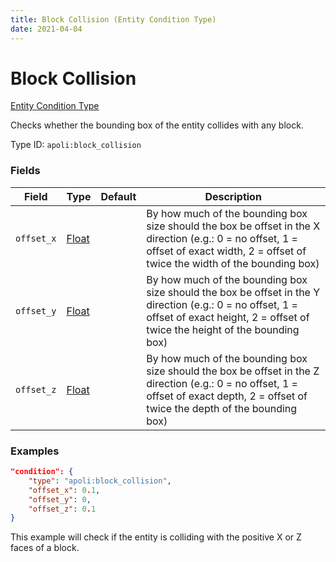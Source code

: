 ```yaml
---
title: Block Collision (Entity Condition Type)
date: 2021-04-04
---
```


# Block Collision

[Entity Condition Type](../entity_condition_types.md)

Checks whether the bounding box of the entity collides with any block.

Type ID: `apoli:block_collision`


### Fields

Field  | Type | Default | Description
-------|------|---------|-------------
`offset_x` | [Float](../data_types/float.md) | |  By how much of the bounding box size should the box be offset in the X direction (e.g.: 0 = no offset, 1 = offset of exact width, 2 = offset of twice the width of the bounding box)
`offset_y` | [Float](../data_types/float.md) | |  By how much of the bounding box size should the box be offset in the Y direction (e.g.: 0 = no offset, 1 = offset of exact height, 2 = offset of twice the height of the bounding box)
`offset_z` | [Float](../data_types/float.md) | | By how much of the bounding box size should the box be offset in the Z direction (e.g.: 0 = no offset, 1 = offset of exact depth, 2 = offset of twice the depth of the bounding box)


### Examples

```json
"condition": {
    "type": "apoli:block_collision",
    "offset_x": 0.1,
    "offset_y": 0,
    "offset_z": 0.1
}
```

This example will check if the entity is colliding with the positive X or Z faces of a block.